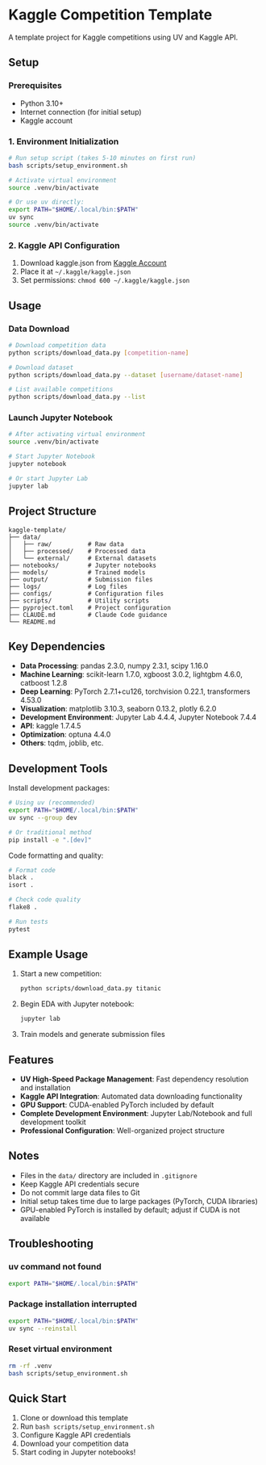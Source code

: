 # Kaggle Competition Template

A template project for Kaggle competitions using UV and Kaggle API.

## Setup

### Prerequisites

- Python 3.10+
- Internet connection (for initial setup)
- Kaggle account

### 1. Environment Initialization

```bash
# Run setup script (takes 5-10 minutes on first run)
bash scripts/setup_environment.sh

# Activate virtual environment
source .venv/bin/activate

# Or use uv directly:
export PATH="$HOME/.local/bin:$PATH"
uv sync
source .venv/bin/activate
```

### 2. Kaggle API Configuration

1. Download kaggle.json from [Kaggle Account](https://www.kaggle.com/settings/account)
2. Place it at `~/.kaggle/kaggle.json`
3. Set permissions: `chmod 600 ~/.kaggle/kaggle.json`

## Usage

### Data Download

```bash
# Download competition data
python scripts/download_data.py [competition-name]

# Download dataset
python scripts/download_data.py --dataset [username/dataset-name]

# List available competitions
python scripts/download_data.py --list
```

### Launch Jupyter Notebook

```bash
# After activating virtual environment
source .venv/bin/activate

# Start Jupyter Notebook
jupyter notebook

# Or start Jupyter Lab
jupyter lab
```

## Project Structure

```
kaggle-template/
├── data/
│   ├── raw/          # Raw data
│   ├── processed/    # Processed data
│   └── external/     # External datasets
├── notebooks/        # Jupyter notebooks
├── models/           # Trained models
├── output/           # Submission files
├── logs/             # Log files
├── configs/          # Configuration files
├── scripts/          # Utility scripts
├── pyproject.toml    # Project configuration
├── CLAUDE.md         # Claude Code guidance
└── README.md
```

## Key Dependencies

- **Data Processing**: pandas 2.3.0, numpy 2.3.1, scipy 1.16.0
- **Machine Learning**: scikit-learn 1.7.0, xgboost 3.0.2, lightgbm 4.6.0, catboost 1.2.8
- **Deep Learning**: PyTorch 2.7.1+cu126, torchvision 0.22.1, transformers 4.53.0
- **Visualization**: matplotlib 3.10.3, seaborn 0.13.2, plotly 6.2.0
- **Development Environment**: Jupyter Lab 4.4.4, Jupyter Notebook 7.4.4
- **API**: kaggle 1.7.4.5
- **Optimization**: optuna 4.4.0
- **Others**: tqdm, joblib, etc.

## Development Tools

Install development packages:

```bash
# Using uv (recommended)
export PATH="$HOME/.local/bin:$PATH"
uv sync --group dev

# Or traditional method
pip install -e ".[dev]"
```

Code formatting and quality:

```bash
# Format code
black .
isort .

# Check code quality
flake8 .

# Run tests
pytest
```

## Example Usage

1. Start a new competition:
   ```bash
   python scripts/download_data.py titanic
   ```

2. Begin EDA with Jupyter notebook:
   ```bash
   jupyter lab
   ```

3. Train models and generate submission files

## Features

- **UV High-Speed Package Management**: Fast dependency resolution and installation
- **Kaggle API Integration**: Automated data downloading functionality
- **GPU Support**: CUDA-enabled PyTorch included by default
- **Complete Development Environment**: Jupyter Lab/Notebook and full development toolkit
- **Professional Configuration**: Well-organized project structure

## Notes

- Files in the `data/` directory are included in `.gitignore`
- Keep Kaggle API credentials secure
- Do not commit large data files to Git
- Initial setup takes time due to large packages (PyTorch, CUDA libraries)
- GPU-enabled PyTorch is installed by default; adjust if CUDA is not available

## Troubleshooting

### uv command not found
```bash
export PATH="$HOME/.local/bin:$PATH"
```

### Package installation interrupted
```bash
export PATH="$HOME/.local/bin:$PATH"
uv sync --reinstall
```

### Reset virtual environment
```bash
rm -rf .venv
bash scripts/setup_environment.sh
```

## Quick Start

1. Clone or download this template
2. Run `bash scripts/setup_environment.sh`
3. Configure Kaggle API credentials
4. Download your competition data
5. Start coding in Jupyter notebooks!